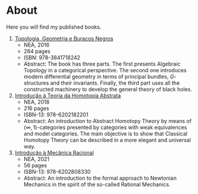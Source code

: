 # About

Here you will find my published books.

1. [Topologia, Geometria e Buracos Negros](./topology_geometry_black_holes.pdf)
    - NEA, 2016
    - 264 pages
    - ISBN: 978-3841718242
    - Abstract: The book has three parts. The first presents Algebraic Topology in a categorical perspective. The second one introduces modern differential geometry in terms of principal bundles, $G$-structures and their invariants. Finally, the third part uses all the constructed machinery to develop the general theory of black holes.
2. [Introdução à Teoria da Homotopia Abstrata](./abstract_homotopy_theory.pdf)
    - NEA, 2018
    - 216 pages
    - ISBN-13: 978-6202182201
    - Abstract: An introduction to Abstract Homotopy Theory by means of $(\infty,1)$-categories presented by categories with weak equivalences and model categories. The main objective is to show that Classical Homotopy Theory can be described in a more elegant and universal way.
3. [Introdução à Mecânica Racional](./rational_mechanics.pdf)
    - NEA, 2021
    - 56 pages
    - ISBN-13: 978-6202808330
    - Abstract: An introduction to the formal approach to Newtonian Mechanics in the spirit of the so-called Rational Mechanics.
